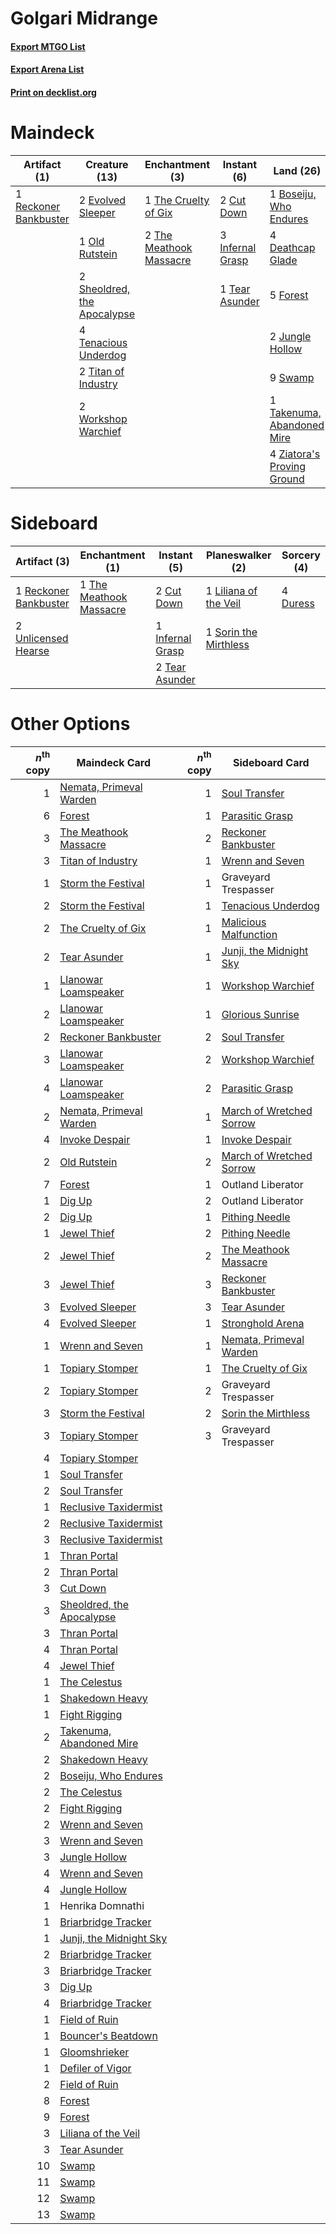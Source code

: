 # Golgari Midrange

#### [Export MTGO List](../collection/Golgari%20Midrange/Golgari%20Midrange.txt)
#### [Export Arena List](../collection/Golgari%20Midrange/Golgari%20Midrange_arena.txt)
#### [Print on decklist.org](http://decklist.org/?deckmain=1%09Boseiju,%20Who%20Endures%0A2%09Cut%20Down%0A4%09Deathcap%20Glade%0A2%09Evolved%20Sleeper%0A5%09Forest%0A4%09Graveyard%20Trespasser%0A3%09Infernal%20Grasp%0A3%09Invoke%20Despair%0A2%09Jungle%20Hollow%0A2%09Liliana%20of%20the%20Veil%0A1%09Old%20Rutstein%0A1%09Reckoner%20Bankbuster%0A2%09Sheoldred,%20the%20Apocalypse%0A2%09Sorin%20the%20Mirthless%0A9%09Swamp%0A1%09Takenuma,%20Abandoned%20Mire%0A1%09Tear%20Asunder%0A4%09Tenacious%20Underdog%0A1%09The%20Cruelty%20of%20Gix%0A2%09The%20Meathook%20Massacre%0A2%09Titan%20of%20Industry%0A2%09Workshop%20Warchief%0A4%09Ziatora's%20Proving%20Ground&deckside=2%09Cut%20Down%0A4%09Duress%0A1%09Infernal%20Grasp%0A1%09Liliana%20of%20the%20Veil%0A1%09Reckoner%20Bankbuster%0A1%09Sorin%20the%20Mirthless%0A2%09Tear%20Asunder%0A1%09The%20Meathook%20Massacre%0A2%09Unlicensed%20Hearse)
# Maindeck

|                                          Artifact (1)                                          |                                            Creature (13)                                             |                                         Enchantment (3)                                          |                                        Instant (6)                                        |                                              Land (26)                                              |                                        Planeswalker (4)                                        |                                        Sorcery (3)                                        |     Unknown (4)      |
|------------------------------------------------------------------------------------------------|------------------------------------------------------------------------------------------------------|--------------------------------------------------------------------------------------------------|-------------------------------------------------------------------------------------------|-----------------------------------------------------------------------------------------------------|------------------------------------------------------------------------------------------------|-------------------------------------------------------------------------------------------|----------------------|
|1 [Reckoner Bankbuster](http://gatherer.wizards.com/Pages/Card/Details.aspx?multiverseid=548568)|2 [Evolved Sleeper](http://gatherer.wizards.com/Pages/Card/Details.aspx?multiverseid=574573)          |1 [The Cruelty of Gix](http://gatherer.wizards.com/Pages/Card/Details.aspx?multiverseid=574567)   |2 [Cut Down](http://gatherer.wizards.com/Pages/Card/Details.aspx?multiverseid=574569)      |1 [Boseiju, Who Endures](http://gatherer.wizards.com/Pages/Card/Details.aspx?multiverseid=548579)    |2 [Liliana of the Veil](http://gatherer.wizards.com/Pages/Card/Details.aspx?multiverseid=235597)|3 [Invoke Despair](http://gatherer.wizards.com/Pages/Card/Details.aspx?multiverseid=548399)|4 Graveyard Trespasser|
|                                                                                                |1 [Old Rutstein](http://gatherer.wizards.com/Pages/Card/Details.aspx?multiverseid=541118)             |2 [The Meathook Massacre](http://gatherer.wizards.com/Pages/Card/Details.aspx?multiverseid=534886)|3 [Infernal Grasp](http://gatherer.wizards.com/Pages/Card/Details.aspx?multiverseid=534880)|4 [Deathcap Glade](http://gatherer.wizards.com/Pages/Card/Details.aspx?multiverseid=541137)          |2 [Sorin the Mirthless](http://gatherer.wizards.com/Pages/Card/Details.aspx?multiverseid=540983)|                                                                                           |                      |
|                                                                                                |2 [Sheoldred, the Apocalypse](http://gatherer.wizards.com/Pages/Card/Details.aspx?multiverseid=574587)|                                                                                                  |1 [Tear Asunder](http://gatherer.wizards.com/Pages/Card/Details.aspx?multiverseid=574663)  |5 [Forest](http://gatherer.wizards.com/Pages/Card/Details.aspx?multiverseid=439860)                  |                                                                                                |                                                                                           |                      |
|                                                                                                |4 [Tenacious Underdog](http://gatherer.wizards.com/Pages/Card/Details.aspx?multiverseid=555298)       |                                                                                                  |                                                                                           |2 [Jungle Hollow](http://gatherer.wizards.com/Pages/Card/Details.aspx?multiverseid=405273)           |                                                                                                |                                                                                           |                      |
|                                                                                                |2 [Titan of Industry](http://gatherer.wizards.com/Pages/Card/Details.aspx?multiverseid=555360)        |                                                                                                  |                                                                                           |9 [Swamp](http://gatherer.wizards.com/Pages/Card/Details.aspx?multiverseid=439858)                   |                                                                                                |                                                                                           |                      |
|                                                                                                |2 [Workshop Warchief](http://gatherer.wizards.com/Pages/Card/Details.aspx?multiverseid=555366)        |                                                                                                  |                                                                                           |1 [Takenuma, Abandoned Mire](http://gatherer.wizards.com/Pages/Card/Details.aspx?multiverseid=548591)|                                                                                                |                                                                                           |                      |
|                                                                                                |                                                                                                      |                                                                                                  |                                                                                           |4 [Ziatora's Proving Ground](http://gatherer.wizards.com/Pages/Card/Details.aspx?multiverseid=555462)|                                                                                                |                                                                                           |                      |


# Sideboard

|                                          Artifact (3)                                          |                                         Enchantment (1)                                          |                                        Instant (5)                                        |                                        Planeswalker (2)                                        |                                   Sorcery (4)                                    |
|------------------------------------------------------------------------------------------------|--------------------------------------------------------------------------------------------------|-------------------------------------------------------------------------------------------|------------------------------------------------------------------------------------------------|----------------------------------------------------------------------------------|
|1 [Reckoner Bankbuster](http://gatherer.wizards.com/Pages/Card/Details.aspx?multiverseid=548568)|1 [The Meathook Massacre](http://gatherer.wizards.com/Pages/Card/Details.aspx?multiverseid=534886)|2 [Cut Down](http://gatherer.wizards.com/Pages/Card/Details.aspx?multiverseid=574569)      |1 [Liliana of the Veil](http://gatherer.wizards.com/Pages/Card/Details.aspx?multiverseid=235597)|4 [Duress](http://gatherer.wizards.com/Pages/Card/Details.aspx?multiverseid=14557)|
|2 [Unlicensed Hearse](http://gatherer.wizards.com/Pages/Card/Details.aspx?multiverseid=555447)  |                                                                                                  |1 [Infernal Grasp](http://gatherer.wizards.com/Pages/Card/Details.aspx?multiverseid=534880)|1 [Sorin the Mirthless](http://gatherer.wizards.com/Pages/Card/Details.aspx?multiverseid=540983)|                                                                                  |
|                                                                                                |                                                                                                  |2 [Tear Asunder](http://gatherer.wizards.com/Pages/Card/Details.aspx?multiverseid=574663)  |                                                                                                |                                                                                  |


# Other Options

|*n*<sup>th</sup> copy|                                           Maindeck Card                                            |*n*<sup>th</sup> copy|                                          Sideboard Card                                           |
|--------------------:|----------------------------------------------------------------------------------------------------|--------------------:|---------------------------------------------------------------------------------------------------|
|                    1|[Nemata, Primeval Warden](http://gatherer.wizards.com/Pages/Card/Details.aspx?multiverseid=574689)  |                    1|[Soul Transfer](http://gatherer.wizards.com/Pages/Card/Details.aspx?multiverseid=548423)           |
|                    6|[Forest](http://gatherer.wizards.com/Pages/Card/Details.aspx?multiverseid=439860)                   |                    1|[Parasitic Grasp](http://gatherer.wizards.com/Pages/Card/Details.aspx?multiverseid=540973)         |
|                    3|[The Meathook Massacre](http://gatherer.wizards.com/Pages/Card/Details.aspx?multiverseid=534886)    |                    2|[Reckoner Bankbuster](http://gatherer.wizards.com/Pages/Card/Details.aspx?multiverseid=548568)     |
|                    3|[Titan of Industry](http://gatherer.wizards.com/Pages/Card/Details.aspx?multiverseid=555360)        |                    1|[Wrenn and Seven](http://gatherer.wizards.com/Pages/Card/Details.aspx?multiverseid=534999)         |
|                    1|[Storm the Festival](http://gatherer.wizards.com/Pages/Card/Details.aspx?multiverseid=534989)       |                    1|Graveyard Trespasser                                                                               |
|                    2|[Storm the Festival](http://gatherer.wizards.com/Pages/Card/Details.aspx?multiverseid=534989)       |                    1|[Tenacious Underdog](http://gatherer.wizards.com/Pages/Card/Details.aspx?multiverseid=555298)      |
|                    2|[The Cruelty of Gix](http://gatherer.wizards.com/Pages/Card/Details.aspx?multiverseid=574567)       |                    1|[Malicious Malfunction](http://gatherer.wizards.com/Pages/Card/Details.aspx?multiverseid=548410)   |
|                    2|[Tear Asunder](http://gatherer.wizards.com/Pages/Card/Details.aspx?multiverseid=574663)             |                    1|[Junji, the Midnight Sky](http://gatherer.wizards.com/Pages/Card/Details.aspx?multiverseid=548400) |
|                    1|[Llanowar Loamspeaker](http://gatherer.wizards.com/Pages/Card/Details.aspx?multiverseid=574650)     |                    1|[Workshop Warchief](http://gatherer.wizards.com/Pages/Card/Details.aspx?multiverseid=555366)       |
|                    2|[Llanowar Loamspeaker](http://gatherer.wizards.com/Pages/Card/Details.aspx?multiverseid=574650)     |                    1|[Glorious Sunrise](http://gatherer.wizards.com/Pages/Card/Details.aspx?multiverseid=541063)        |
|                    2|[Reckoner Bankbuster](http://gatherer.wizards.com/Pages/Card/Details.aspx?multiverseid=548568)      |                    2|[Soul Transfer](http://gatherer.wizards.com/Pages/Card/Details.aspx?multiverseid=548423)           |
|                    3|[Llanowar Loamspeaker](http://gatherer.wizards.com/Pages/Card/Details.aspx?multiverseid=574650)     |                    2|[Workshop Warchief](http://gatherer.wizards.com/Pages/Card/Details.aspx?multiverseid=555366)       |
|                    4|[Llanowar Loamspeaker](http://gatherer.wizards.com/Pages/Card/Details.aspx?multiverseid=574650)     |                    2|[Parasitic Grasp](http://gatherer.wizards.com/Pages/Card/Details.aspx?multiverseid=540973)         |
|                    2|[Nemata, Primeval Warden](http://gatherer.wizards.com/Pages/Card/Details.aspx?multiverseid=574689)  |                    1|[March of Wretched Sorrow](http://gatherer.wizards.com/Pages/Card/Details.aspx?multiverseid=548411)|
|                    4|[Invoke Despair](http://gatherer.wizards.com/Pages/Card/Details.aspx?multiverseid=548399)           |                    1|[Invoke Despair](http://gatherer.wizards.com/Pages/Card/Details.aspx?multiverseid=548399)          |
|                    2|[Old Rutstein](http://gatherer.wizards.com/Pages/Card/Details.aspx?multiverseid=541118)             |                    2|[March of Wretched Sorrow](http://gatherer.wizards.com/Pages/Card/Details.aspx?multiverseid=548411)|
|                    7|[Forest](http://gatherer.wizards.com/Pages/Card/Details.aspx?multiverseid=439860)                   |                    1|Outland Liberator                                                                                  |
|                    1|[Dig Up](http://gatherer.wizards.com/Pages/Card/Details.aspx?multiverseid=541059)                   |                    2|Outland Liberator                                                                                  |
|                    2|[Dig Up](http://gatherer.wizards.com/Pages/Card/Details.aspx?multiverseid=541059)                   |                    1|[Pithing Needle](http://gatherer.wizards.com/Pages/Card/Details.aspx?multiverseid=129526)          |
|                    1|[Jewel Thief](http://gatherer.wizards.com/Pages/Card/Details.aspx?multiverseid=555352)              |                    2|[Pithing Needle](http://gatherer.wizards.com/Pages/Card/Details.aspx?multiverseid=129526)          |
|                    2|[Jewel Thief](http://gatherer.wizards.com/Pages/Card/Details.aspx?multiverseid=555352)              |                    2|[The Meathook Massacre](http://gatherer.wizards.com/Pages/Card/Details.aspx?multiverseid=534886)   |
|                    3|[Jewel Thief](http://gatherer.wizards.com/Pages/Card/Details.aspx?multiverseid=555352)              |                    3|[Reckoner Bankbuster](http://gatherer.wizards.com/Pages/Card/Details.aspx?multiverseid=548568)     |
|                    3|[Evolved Sleeper](http://gatherer.wizards.com/Pages/Card/Details.aspx?multiverseid=574573)          |                    3|[Tear Asunder](http://gatherer.wizards.com/Pages/Card/Details.aspx?multiverseid=574663)            |
|                    4|[Evolved Sleeper](http://gatherer.wizards.com/Pages/Card/Details.aspx?multiverseid=574573)          |                    1|[Stronghold Arena](http://gatherer.wizards.com/Pages/Card/Details.aspx?multiverseid=574590)        |
|                    1|[Wrenn and Seven](http://gatherer.wizards.com/Pages/Card/Details.aspx?multiverseid=534999)          |                    1|[Nemata, Primeval Warden](http://gatherer.wizards.com/Pages/Card/Details.aspx?multiverseid=574689) |
|                    1|[Topiary Stomper](http://gatherer.wizards.com/Pages/Card/Details.aspx?multiverseid=555361)          |                    1|[The Cruelty of Gix](http://gatherer.wizards.com/Pages/Card/Details.aspx?multiverseid=574567)      |
|                    2|[Topiary Stomper](http://gatherer.wizards.com/Pages/Card/Details.aspx?multiverseid=555361)          |                    2|Graveyard Trespasser                                                                               |
|                    3|[Storm the Festival](http://gatherer.wizards.com/Pages/Card/Details.aspx?multiverseid=534989)       |                    2|[Sorin the Mirthless](http://gatherer.wizards.com/Pages/Card/Details.aspx?multiverseid=540983)     |
|                    3|[Topiary Stomper](http://gatherer.wizards.com/Pages/Card/Details.aspx?multiverseid=555361)          |                    3|Graveyard Trespasser                                                                               |
|                    4|[Topiary Stomper](http://gatherer.wizards.com/Pages/Card/Details.aspx?multiverseid=555361)          |                     |                                                                                                   |
|                    1|[Soul Transfer](http://gatherer.wizards.com/Pages/Card/Details.aspx?multiverseid=548423)            |                     |                                                                                                   |
|                    2|[Soul Transfer](http://gatherer.wizards.com/Pages/Card/Details.aspx?multiverseid=548423)            |                     |                                                                                                   |
|                    1|[Reclusive Taxidermist](http://gatherer.wizards.com/Pages/Card/Details.aspx?multiverseid=541081)    |                     |                                                                                                   |
|                    2|[Reclusive Taxidermist](http://gatherer.wizards.com/Pages/Card/Details.aspx?multiverseid=541081)    |                     |                                                                                                   |
|                    3|[Reclusive Taxidermist](http://gatherer.wizards.com/Pages/Card/Details.aspx?multiverseid=541081)    |                     |                                                                                                   |
|                    1|[Thran Portal](http://gatherer.wizards.com/Pages/Card/Details.aspx?multiverseid=574739)             |                     |                                                                                                   |
|                    2|[Thran Portal](http://gatherer.wizards.com/Pages/Card/Details.aspx?multiverseid=574739)             |                     |                                                                                                   |
|                    3|[Cut Down](http://gatherer.wizards.com/Pages/Card/Details.aspx?multiverseid=574569)                 |                     |                                                                                                   |
|                    3|[Sheoldred, the Apocalypse](http://gatherer.wizards.com/Pages/Card/Details.aspx?multiverseid=574587)|                     |                                                                                                   |
|                    3|[Thran Portal](http://gatherer.wizards.com/Pages/Card/Details.aspx?multiverseid=574739)             |                     |                                                                                                   |
|                    4|[Thran Portal](http://gatherer.wizards.com/Pages/Card/Details.aspx?multiverseid=574739)             |                     |                                                                                                   |
|                    4|[Jewel Thief](http://gatherer.wizards.com/Pages/Card/Details.aspx?multiverseid=555352)              |                     |                                                                                                   |
|                    1|[The Celestus](http://gatherer.wizards.com/Pages/Card/Details.aspx?multiverseid=535049)             |                     |                                                                                                   |
|                    1|[Shakedown Heavy](http://gatherer.wizards.com/Pages/Card/Details.aspx?multiverseid=555296)          |                     |                                                                                                   |
|                    1|[Fight Rigging](http://gatherer.wizards.com/Pages/Card/Details.aspx?multiverseid=555346)            |                     |                                                                                                   |
|                    2|[Takenuma, Abandoned Mire](http://gatherer.wizards.com/Pages/Card/Details.aspx?multiverseid=548591) |                     |                                                                                                   |
|                    2|[Shakedown Heavy](http://gatherer.wizards.com/Pages/Card/Details.aspx?multiverseid=555296)          |                     |                                                                                                   |
|                    2|[Boseiju, Who Endures](http://gatherer.wizards.com/Pages/Card/Details.aspx?multiverseid=548579)     |                     |                                                                                                   |
|                    2|[The Celestus](http://gatherer.wizards.com/Pages/Card/Details.aspx?multiverseid=535049)             |                     |                                                                                                   |
|                    2|[Fight Rigging](http://gatherer.wizards.com/Pages/Card/Details.aspx?multiverseid=555346)            |                     |                                                                                                   |
|                    2|[Wrenn and Seven](http://gatherer.wizards.com/Pages/Card/Details.aspx?multiverseid=534999)          |                     |                                                                                                   |
|                    3|[Wrenn and Seven](http://gatherer.wizards.com/Pages/Card/Details.aspx?multiverseid=534999)          |                     |                                                                                                   |
|                    3|[Jungle Hollow](http://gatherer.wizards.com/Pages/Card/Details.aspx?multiverseid=405273)            |                     |                                                                                                   |
|                    4|[Wrenn and Seven](http://gatherer.wizards.com/Pages/Card/Details.aspx?multiverseid=534999)          |                     |                                                                                                   |
|                    4|[Jungle Hollow](http://gatherer.wizards.com/Pages/Card/Details.aspx?multiverseid=405273)            |                     |                                                                                                   |
|                    1|Henrika Domnathi                                                                                    |                     |                                                                                                   |
|                    1|[Briarbridge Tracker](http://gatherer.wizards.com/Pages/Card/Details.aspx?multiverseid=534957)      |                     |                                                                                                   |
|                    1|[Junji, the Midnight Sky](http://gatherer.wizards.com/Pages/Card/Details.aspx?multiverseid=548400)  |                     |                                                                                                   |
|                    2|[Briarbridge Tracker](http://gatherer.wizards.com/Pages/Card/Details.aspx?multiverseid=534957)      |                     |                                                                                                   |
|                    3|[Briarbridge Tracker](http://gatherer.wizards.com/Pages/Card/Details.aspx?multiverseid=534957)      |                     |                                                                                                   |
|                    3|[Dig Up](http://gatherer.wizards.com/Pages/Card/Details.aspx?multiverseid=541059)                   |                     |                                                                                                   |
|                    4|[Briarbridge Tracker](http://gatherer.wizards.com/Pages/Card/Details.aspx?multiverseid=534957)      |                     |                                                                                                   |
|                    1|[Field of Ruin](http://gatherer.wizards.com/Pages/Card/Details.aspx?multiverseid=435415)            |                     |                                                                                                   |
|                    1|[Bouncer's Beatdown](http://gatherer.wizards.com/Pages/Card/Details.aspx?multiverseid=555336)       |                     |                                                                                                   |
|                    1|[Gloomshrieker](http://gatherer.wizards.com/Pages/Card/Details.aspx?multiverseid=548530)            |                     |                                                                                                   |
|                    1|[Defiler of Vigor](http://gatherer.wizards.com/Pages/Card/Details.aspx?multiverseid=574640)         |                     |                                                                                                   |
|                    2|[Field of Ruin](http://gatherer.wizards.com/Pages/Card/Details.aspx?multiverseid=435415)            |                     |                                                                                                   |
|                    8|[Forest](http://gatherer.wizards.com/Pages/Card/Details.aspx?multiverseid=439860)                   |                     |                                                                                                   |
|                    9|[Forest](http://gatherer.wizards.com/Pages/Card/Details.aspx?multiverseid=439860)                   |                     |                                                                                                   |
|                    3|[Liliana of the Veil](http://gatherer.wizards.com/Pages/Card/Details.aspx?multiverseid=235597)      |                     |                                                                                                   |
|                    3|[Tear Asunder](http://gatherer.wizards.com/Pages/Card/Details.aspx?multiverseid=574663)             |                     |                                                                                                   |
|                   10|[Swamp](http://gatherer.wizards.com/Pages/Card/Details.aspx?multiverseid=439858)                    |                     |                                                                                                   |
|                   11|[Swamp](http://gatherer.wizards.com/Pages/Card/Details.aspx?multiverseid=439858)                    |                     |                                                                                                   |
|                   12|[Swamp](http://gatherer.wizards.com/Pages/Card/Details.aspx?multiverseid=439858)                    |                     |                                                                                                   |
|                   13|[Swamp](http://gatherer.wizards.com/Pages/Card/Details.aspx?multiverseid=439858)                    |                     |                                                                                                   |

